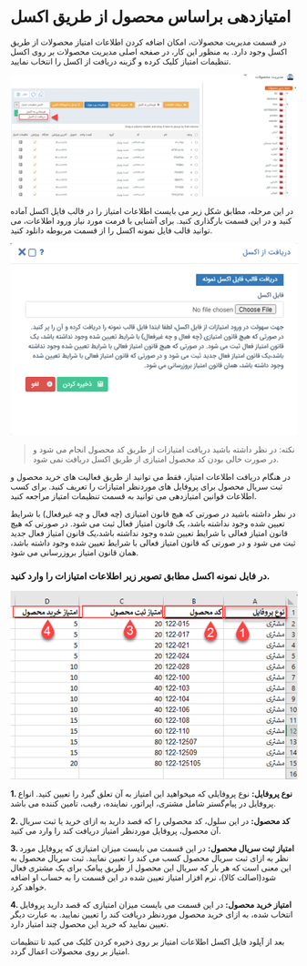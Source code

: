 # امتیازدهی براساس محصول از طریق اکسل

در قسمت مدیریت محصولات، امکان اضافه کردن اطلاعات امتیاز محصولات از طریق اکسل وجود دارد. به منظور این کار، در صفحه اصلی مدیریت محصولات بر روی اکسل تنظیمات امتیاز کلیک کرده و گزینه دریافت از اکسل را انتخاب نمایید.


![](safhe-mahsolat.png)


در این مرحله، مطابق شکل زیر می بایست اطلاعات امتیاز را در قالب فایل اکسل آماده کنید و در این قسمت بارگذاری کنید. برای آشنایی با فرمت مورد نیاز ورود اطلاعات، می توانید قالب فایل نمونه اکسل  را از قسمت مربوطه دانلود کنید.


![](safhe-upload.png)


> نکته: در نظر داشته باشید دریافت امتیازات از طریق کد محصول انجام می شود و در صورت خالی بودن کد محصول امتیازی از طریق اکسل دریافت نمی شود.


در هنگام دریافت اطلاعات امتیاز، فقط می توانید از طریق فعالیت های خرید محصول و ثبت سریال محصول برای پروفایل های موردنظر امتیازات را تعریف کنید. برای کسب اطلاعات قوانین امتیازدهی می توانید به قسمت تنظیمات امتیاز مراجعه کنید.

در نظر داشته باشید در صورتی که هیچ قانون امتیازی (چه فعال و چه غیرفعال) با شرایط تعیین شده وجود نداشته باشد، یک قانون امتیاز فعال ثبت می شود. در صورتی که هیچ قانون امتیاز فعالی با شرایط تعیین شده وجود نداشته باشد،یک قانون امتیاز فعال جدید ثبت می شود و در صورتی که قانون امتیاز فعالی با شرایط تعیین شده وجود داشته باشد، همان قانون امتیاز بروزرسانی می شود.

### در فایل نمونه اکسل مطابق تصویر زیر اطلاعات امتیازات را وارد کنید.


![](emtiaz-excel.png)


**1.	نوع پروفایل:** نوع پروفایلی که میخواهید این امتیاز به آن تعلق گیرد را تعیین کنید. انواع پروفایل در پیام‌گستر شامل مشتری، اپراتور، نماینده، رقیب، تامین کننده می باشد.

**2.	کد محصول:** در این سلول، کد محصولی را که قصد دارید به ازای خرید یا ثبت سریال آن محصول، پروفایل مورد‌نظر امتیاز دریافت کند را وارد می کنید.

**3.	امتیاز ثبت سریال محصول:** در این قسمت می بایست میزان امتیازی که پروفایل مورد نظر به ازای ثبت سریال محصول کسب می کند را تعیین نمایید. ثبت سریال محصول به این معنی است که هر بار که سریال این محصول از طریق پیامک برای یک مشتری فعال شود(اصالت کالا)، نرم افزار امتیاز تعیین شده در این قسمت را به حساب او اضافه خواهد کرد.

**4.	امتیاز خرید محصول:** در این قسمت می بایست میزان امتیازی که قصد دارید پروفایل انتخاب شده، به ازای خرید محصول موردنظر دریافت کند را تعیین نمایید. به عبارت دیگر تعیین نمایید که خرید این محصول چند امتیاز دارد.

بعد از آپلود فایل اکسل اطلاعات امتیاز بر روی ذخیره کردن کلیک می کنید تا تنظیمات امتیاز بر روی محصولات اعمال گردد.
